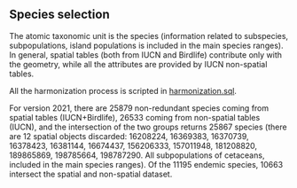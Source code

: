 ## Species selection

The atomic taxonomic unit is the species (information related to subspecies, subpopulations, island populations is included in the main species ranges).
In general, spatial tables (both from IUCN and Birdlife) contribute only with the geometry, while all the attributes are provided by IUCN non-spatial tables.

All the harmonization process is scripted in [harmonization.sql](./harmonization.sql).

For version 2021, there are 25879 non-redundant species coming from spatial tables (IUCN+Birdlife), 26533 coming from non-spatial tables (IUCN), and the intersection of the two groups returns 25867 species (there are 12 spatial objects discarded: 16208224, 16369383, 16370739, 16378423, 16381144, 16674437, 156206333, 157011948, 181208820, 189865869, 198785664, 198787290. All subpopulations of cetaceans, included in the main species ranges).
Of the 11195  endemic species, 10663 intersect the spatial and non-spatial dataset.
